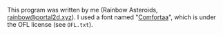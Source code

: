 This program was written by me (Rainbow Asteroids, rainbow@portal2d.xyz). I
used a font named "[Comfortaa](https://fonts.google.com/specimen/Comfortaa)", 
which is under the OFL license (see `OFL.txt`).
